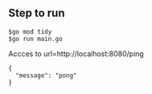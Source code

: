 ## Step to run
```
$go mod tidy
$go run main.go
```

Accces to url=http://localhost:8080/ping
```
{
  "message": "pong"
}
```